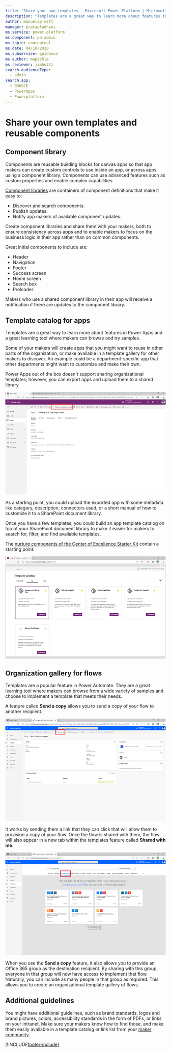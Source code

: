 ```yaml
---
title: "Share your own templates - Microsoft Power Platform | MicrosoftDocs"
description: "Templates are a great way to learn more about features in Power Apps and a great learning tool where makers can browse and try samples."
author: manuelap-msft
manager: pratapladhani
ms.service: power-platform
ms.component: pa-admin
ms.topic: conceptual
ms.date: 04/10/2020
ms.subservice: guidance
ms.author: mapichle
ms.reviewer: jimholtz
search.audienceType: 
  - admin
search.app: 
  - D365CE
  - PowerApps
  - Powerplatform
---
```

# Share your own templates and reusable components

## Component library

Components are reusable building blocks for canvas apps so that app makers can create custom controls to use inside an app, or across apps using a component library. Components can use advanced features such as custom properties and enable complex capabilities.

[Component libraries](/powerapps/maker/canvas-apps/component-library) are containers of component definitions that make it easy to:

- Discover and search components.
- Publish updates.
- Notify app makers of available component updates.

Create component libraries and share them with your makers, both to ensure consistency across apps and to enable makers to focus on the business logic in their app rather than on common components.

Great initial components to include are:

- Header
- Navigation
- Footer
- Success screen
- Home screen
- Search box
- Preloader

Makers who use a shared component library in their app will receive a notification if there are updates to the component library.

## Template catalog for apps

Templates are a great way to learn more about features in Power Apps and a great learning tool where makers can browse and try samples.

Some of your makers will create apps that you might want to reuse in other parts of the organization, or make available in a template gallery for other makers to discover. An example could be a department-specific app that other departments might want to customize and make their own.

Power Apps out of the box doesn't support sharing organizational templates; however, you can export apps and upload them to a shared library.

![Export an app](media/export-app.png "Export an app")

As a starting point, you could upload the exported app with some metadata like category, description, connectors used, or a short manual of how to customize it to a SharePoint document library.

Once you have a few templates, you could build an app template catalog on top of your SharePoint document library to make it easier for makers to search for, filter, and find available templates.

The [nurture components of the Center of Excellence Starter Kit](../coe/nurture-components.md) contain a starting point:

![Template catalog](../coe/media/coe68.png "Template catalog")

## Organization gallery for flows

Templates are a popular feature in Power Automate. They are a great learning tool where makers can browse from a wide variety of samples and choose to implement a template that meets their needs.

A feature called **Send a copy** allows you to send a copy of your flow to another recipient.

![Send a copy of a flow](media/flow-template1.png "Send a copy of a flow")

It works by sending them a link that they can click that will allow them to provision a copy of your flow. Once the flow is shared with them, the flow will also appear in a new tab within the templates feature called **Shared with me**.

![Shared with me flow templates](media/flow-template.png "Shared with me flow templates")

When you use the **Send a copy** feature, it also allows you to provide an Office 365 group as the destination recipient. By sharing with this group, everyone in that group will now have access to implement that flow. Naturally, you can include as many people in that group as required. This allows you to create an organizational template gallery of flows.

## Additional guidelines

You might have additional guidelines, such as brand standards, logos and brand pictures, colors, accessibility standards in the form of PDFs, or links on your intranet. Make sure your makers know how to find those, and make them easily available in a template catalog or link list from your [maker community](wiki-community.md).


[!INCLUDE[footer-include](../../includes/footer-banner.md)]
